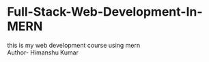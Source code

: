 # Full-Stack-Web-Development-In-MERN
this is my web development course using mern
<br>
Author- Himanshu Kumar
